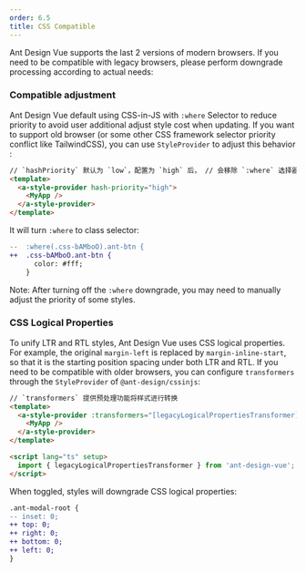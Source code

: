 ```yaml
---
order: 6.5
title: CSS Compatible
---
```


Ant Design Vue supports the last 2 versions of modern browsers. If you need to be compatible with legacy browsers, please perform downgrade processing according to actual needs:

### Compatible adjustment

Ant Design Vue default using CSS-in-JS with `:where` Selector to reduce priority to avoid user additional adjust style cost when updating. If you want to support old browser (or some other CSS framework selector priority conflict like TailwindCSS), you can use `StyleProvider` to adjust this behavior :

```html
// `hashPriority` 默认为 `low`，配置为 `high` 后， // 会移除 `:where` 选择器封装
<template>
  <a-style-provider hash-priority="high">
    <MyApp />
  </a-style-provider>
</template>
```

It will turn `:where` to class selector:

```diff
--  :where(.css-bAMboO).ant-btn {
++  .css-bAMboO.ant-btn {
      color: #fff;
    }
```

Note: After turning off the `:where` downgrade, you may need to manually adjust the priority of some styles.

### CSS Logical Properties

To unify LTR and RTL styles, Ant Design Vue uses CSS logical properties. For example, the original `margin-left` is replaced by `margin-inline-start`, so that it is the starting position spacing under both LTR and RTL. If you need to be compatible with older browsers, you can configure `transformers` through the `StyleProvider` of `@ant-design/cssinjs`:

```html
// `transformers` 提供预处理功能将样式进行转换
<template>
  <a-style-provider :transformers="[legacyLogicalPropertiesTransformer]">
    <MyApp />
  </a-style-provider>
</template>

<script lang="ts" setup>
  import { legacyLogicalPropertiesTransformer } from 'ant-design-vue';
</script>
```

When toggled, styles will downgrade CSS logical properties:

```diff
.ant-modal-root {
-- inset: 0;
++ top: 0;
++ right: 0;
++ bottom: 0;
++ left: 0;
}
```
